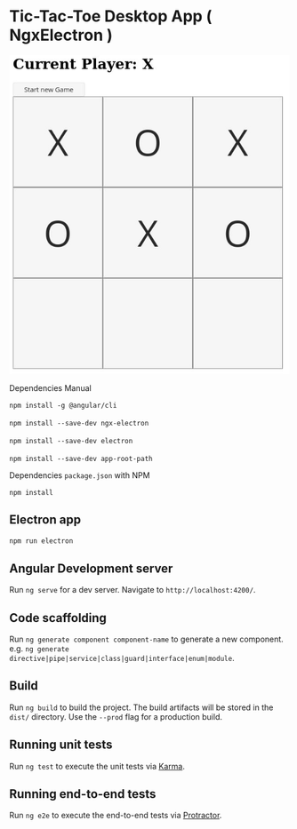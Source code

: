 # Tic-Tac-Toe Desktop App ( NgxElectron )

![](src/assets/tictac_v1.jpg)

Dependencies Manual

```
npm install -g @angular/cli

npm install --save-dev ngx-electron

npm install --save-dev electron

npm install --save-dev app-root-path
```

Dependencies `package.json` with NPM

```
npm install
```

## Electron app

```
npm run electron
```

## Angular Development server


Run `ng serve` for a dev server. Navigate to `http://localhost:4200/`.

## Code scaffolding

Run `ng generate component component-name` to generate a new component. e.g. `ng generate directive|pipe|service|class|guard|interface|enum|module`.

## Build

Run `ng build` to build the project. The build artifacts will be stored in the `dist/` directory. Use the `--prod` flag for a production build.

## Running unit tests

Run `ng test` to execute the unit tests via [Karma](https://karma-runner.github.io).

## Running end-to-end tests

Run `ng e2e` to execute the end-to-end tests via [Protractor](http://www.protractortest.org/).